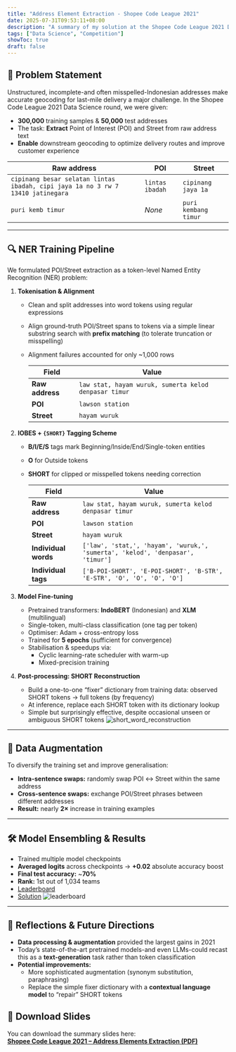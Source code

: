 ```yaml
---
title: "Address Element Extraction - Shopee Code League 2021"
date: 2025-07-31T09:53:11+08:00
description: "A summary of my solution at the Shopee Code League 2021 Data Science Challenge"
tags: ["Data Science", "Competition"]
showToc: true
draft: false
---
```


## 🎯 Problem Statement

Unstructured, incomplete-and often misspelled-Indonesian addresses make accurate geocoding for last-mile delivery a major challenge. In the Shopee Code League 2021 Data Science round, we were given:

- **300,000** training samples & **50,000** test addresses
- The task: **Extract** Point of Interest (POI) and Street from raw address text
- **Enable** downstream geocoding to optimize delivery routes and improve customer experience

| Raw address                                                                     | POI             | Street               |
| ------------------------------------------------------------------------------- | --------------- | -------------------- |
| `cipinang besar selatan lintas ibadah, cipi jaya 1a no 3 rw 7 13410 jatinegara` | `lintas ibadah` | `cipinang jaya 1a`   |
| `puri kemb timur`                                                               | _None_          | `puri kembang timur` |

---

## 🔍 NER Training Pipeline

We formulated POI/Street extraction as a token-level Named Entity Recognition (NER) problem:

1. **Tokenisation & Alignment**

    - Clean and split addresses into word tokens using regular expressions
    - Align ground-truth POI/Street spans to tokens via a simple linear substring search with **prefix matching** (to tolerate truncation or misspelling)
    - Alignment failures accounted for only ~1,000 rows

      | Field           | Value                                                 |
      | --------------- | ----------------------------------------------------- |
      | **Raw address** | `law stat, hayam wuruk, sumerta kelod denpasar timur` |
      | **POI**         | `lawson station`                                      |
      | **Street**      | `hayam wuruk`                                         |

2. **IOBES + `{SHORT}` Tagging Scheme**

    - **B/I/E/S** tags mark Beginning/Inside/End/Single-token entities
    - **O** for Outside tokens
    - **SHORT** for clipped or misspelled tokens needing correction

      | Field                | Value                                                                          |
      | -------------------- | ------------------------------------------------------------------------------ |
      | **Raw address**      | `law stat, hayam wuruk, sumerta kelod denpasar timur`                          |
      | **POI**              | `lawson station`                                                               |
      | **Street**           | `hayam wuruk`                                                                  |
      | **Individual words** | `['law', 'stat,', 'hayam', 'wuruk,', 'sumerta', 'kelod', 'denpasar', 'timur']` |
      | **Individual tags**  | `['B-POI-SHORT', 'E-POI-SHORT', 'B-STR', 'E-STR', 'O', 'O', 'O', 'O']`         |

3. **Model Fine-tuning**

    - Pretrained transformers: **IndoBERT** (Indonesian) and **XLM** (multilingual)
    - Single-token, multi-class classification (one tag per token)
    - Optimiser: Adam + cross-entropy loss
    - Trained for **5 epochs** (sufficient for convergence)
    - Stabilisation & speedups via:
      - Cyclic learning-rate scheduler with warm-up
      - Mixed-precision training

4. **Post-processing: SHORT Reconstruction**

    - Build a one-to-one “fixer” dictionary from training data: observed SHORT tokens → full tokens (by frequency)
    - At inference, replace each SHORT token with its dictionary lookup
    - Simple but surprisingly effective, despite occasional unseen or ambiguous SHORT tokens
    ![short_word_reconstruction](/projects/scl_2021/images/short_word_reconstruction.png)

---

## 🔄 Data Augmentation

To diversify the training set and improve generalisation:

- **Intra-sentence swaps:** randomly swap POI ↔ Street within the same address
- **Cross-sentence swaps:** exchange POI/Street phrases between different addresses
- **Result:** nearly **2×** increase in training examples

---

## 🛠️ Model Ensembling & Results

- Trained multiple model checkpoints
- **Averaged logits** across checkpoints → **+0.02** absolute accuracy boost
- **Final test accuracy:** ~**70%**
- **Rank:** 1st out of 1,034 teams
- [Leaderboard](https://www.kaggle.com/competitions/scl-2021-ds/leaderboard)
- [Solution](https://www.kaggle.com/competitions/scl-2021-ds/writeups/student-voidandtwotsts-1st-place-solution-scl-ds-2)
![leaderboard](/projects/scl_2021/images/leaderboard.png)

---

## 💭 Reflections & Future Directions

- **Data processing & augmentation** provided the largest gains in 2021
- Today’s state-of-the-art pretrained models-and even LLMs-could recast this as a **text-generation** task rather than token classification
- **Potential improvements:**
  - More sophisticated augmentation (synonym substitution, paraphrasing)
  - Replace the simple fixer dictionary with a **contextual language model** to “repair” SHORT tokens

## 🔗 Download Slides

You can download the summary slides here:  
[**Shopee Code League 2021 – Address Elements Extraction (PDF)**](/projects/scl_2021/pdfs/scl_2021.pdf)